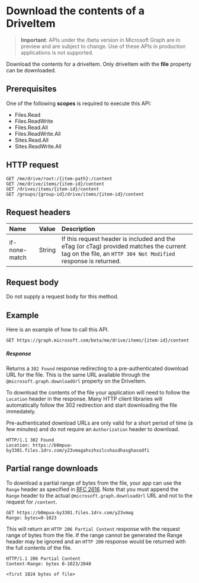 # Download the contents of a DriveItem

> **Important**: APIs under the /beta version in Microsoft Graph are in preview and are subject to change. Use of these APIs in production applications is not supported.

Download the contents for a driveItem.
Only driveItem with the **file** property can be downloaded.

## Prerequisites
One of the following **scopes** is required to execute this API:

* Files.Read
* Files.ReadWrite
* Files.Read.All
* Files.ReadWrite.All
* Sites.Read.All
* Sites.ReadWrite.All

## HTTP request

<!-- { "blockType": "ignored" } -->
```http
GET /me/drive/root:/{item-path}:/content
GET /me/drive/items/{item-id}/content
GET /drives/items/{item-id}/content
GET /groups/{group-id}/drive/items/{item-id}/content
```

## Request headers

| Name          | Value  | Description                                                                                                                                              |
|:--------------|:-------|:---------------------------------------------------------------------------------------------------------------------------------------------------------|
| if-none-match | String | If this request header is included and the eTag (or cTag) provided matches the current tag on the file, an `HTTP 304 Not Modified` response is returned. |


## Request body
Do not supply a request body for this method.

## Example
Here is an example of how to call this API.


<!-- { "blockType": "request", "name": "driveitem-download-contents" } -->
```http
GET https://graph.microsoft.com/beta/me/drive/items/{item-id}/content
```

##### Response
Returns a `302 Found` response redirecting to a pre-authenticated download URL for the file.
This is the same URL available through the `@microsoft.graph.downloadUrl` property on the DriveItem.

To download the contents of the file your application will need to follow the `Location` header in the response.
Many HTTP client libraries will automatically follow the 302 redirection and start downloading the file immedately.

Pre-authenticated download URLs are only valid for a short period of time (a few minutes) and do not require an `Authorization` header to download.

<!-- { "blockType": "response", "@odata.type": "stream" } -->
```http
HTTP/1.1 302 Found
Location: https://b0mpua-by3301.files.1drv.com/y23vmagahszhxzlcvhasdhasghasodfi
```

## Partial range downloads

To download a partial range of bytes from the file, your app can use the `Range` header as specified in [RFC 2616](https://www.ietf.org/rfc/rfc2616.txt). 
Note that you must append the `Range` header to the actual `@microsoft.graph.downloadUrl` URL and not to the request for `/content`.

<!-- { "blockType": "request", "name": "driveitem-get-partial-content" } -->
```http
GET https://b0mpua-by3301.files.1drv.com/y23vmag
Range: bytes=0-1023
```

This will return an `HTTP 206 Partial Content` response with the request range of bytes from the file.
If the range cannot be generated the Range header may be ignored and an `HTTP 200` response would be returned with the full contents of the file.

<!-- { "blockType": "response", "@odata.type": "stream" } -->
```http
HTTP/1.1 206 Partial Content
Content-Range: bytes 0-1023/2048

<first 1024 bytes of file>
```

<!-- uuid: 8fcb5dbc-d5aa-4681-8e31-b001d5168d79
2015-10-25 14:57:30 UTC -->
<!-- {
  "type": "#page.annotation",
  "description": "Download item",
  "keywords": "",
  "section": "documentation",
  "tocPath": "OneDrive/Item/Download file"
}-->
